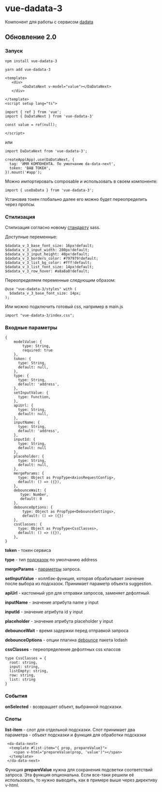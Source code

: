 # vue-dadata-3

Компонент для работы с сервисом [dadata](https://dadata.ru/)

## Обновление 2.0


### Запуск

```
npm install vue-dadata-3

```

```
yarn add vue-dadata-3

```

```
<template>
   <div>
        <DaDataNext v-model="value"></DaDataNext>
   </div>

</template>
<script setup lang="ts">

import { ref } from 'vue';
import { DaDataNext } from 'vue-dadata-3'

const value = ref(null);

</script>
```

или

```
import DaDataNext from 'vue-dadata-3';

createApp(App).use(DaDataNext, {
  tag: 'ИМЯ КОМПОНЕНТА. По умолчанию da-data-next',
  token: 'ВАШ ТОКЕН',
}).mount('#app');

```
Можно импортировать composable и использовать в своем компоненте:

```
import { useDaData } from 'vue-dadata-3';

```


Установив токен глобально далее его можно будет переопределить через пропсы.

### Стилизация

Стилизация согласно новому [стандарту](https://sass-lang.com/documentation/at-rules/use#configuration) sass.

Доступные переменные:

```
$dadata_v_3_base_font_size: 16px!default;
$dadata_v_3_input_width: 280px!default;
$dadata_v_3_input_height: 40px!default;
$dadata_v_3_borders_color: #797979!default;
$dadata_v_3_list_bg_color: #fff!default;
$dadata_v_3_list_font_size: 14px!default;
$dadata_v_3_row_hover: #a8a8a8!default;

```
Переопределяем переменные следующим образом:

```
@use "vue-dadata-3/styles" with (
  $dadata_v_3_base_font_size: 14px;
);

```

Или можно подключить готовый css, например в main.js

```
import "vue-dadata-3/index.css";

```


### Входные параметры

```
{
    modelValue: {
        type: String,
        required: true
    },
    token: {
      type: String,
      default: null,
    },
    type: {
      type: String,
      default: 'address',
    },
    setInputValue: {
      type: Function,
    },
    apiUrl: {
      type: String,
      default: null,
    },
    inputName: {
      type: String,
      default: 'address',
    },
    inputId: {
      type: String,
      default: null
    },
    placeholder: {
      type: String,
      default: null,
    },
    mergeParams: {
      type: Object as PropType<AxiosRequestConfig>,
      default: () => ({}),
    },
    debounceWait: {
       type: Number,
       default: 0
    },
    debounceOptions: {
        type: Object as PropType<DebounceSettings>,
        default: () => ({})
    },
    cssClasses: {
      type: Object as PropType<CssClasses>,
      default: () => ({}),
    },
}

```

**token** - токен сервиса

**type** - тип [подсказок](https://dadata.ru/suggestions/usage/) по умолчанию address

**mergeParams** - [параметры](https://confluence.hflabs.ru/display/SGTDOC/HTTP+API) запроса.

**setInputValue** - коллбэк-функция, которая обрабатывает значение после выбора из подсказок. Принимает параметр объекта suggestion.

**apiUrl** - кастомный урл для отправки запросов, заменяет дефолтный.

**inputName** - значение атрибута name у input

**inputId** - значение атрибута id у input

**placeholder** - значение атрибута placeholder у input

**debounceWait** - время задержки перед отправкой запроса

**debounceOptions** - опции плагина [debounce](https://lodash.com/docs/4.17.15#debounce) пакета lodash

**cssClasses** - переопределение дефолтных css классов

```
type CssClasses = {
  root: string,
  input: string,
  listEmpty: string,
  row: string,
  list: string
}

```

### События

**onSelected** - возвращает объект, выбранной подсказки.

### Слоты

**list-item** - слот для отдельной подсказки. Слот принимает два параметра - объект подсказки и функция для обработки подсказки

```
 <da-data-next>
  <template #list-item="{ prop, prepareValue}">
    <span v-html="prepareValue(prop, 'value')"></span>
  </template>
 </da-data-next>
```

Функция **prepareValue** нужна для сохранения подсветки соответствий запроса. 
Эта функция опциональна. Если все-таки решили её использовать, то нужно выводить, как в примере выше через директиву v-html.




